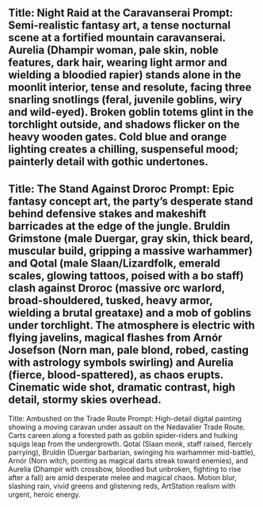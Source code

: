 Title: Night Raid at the Caravanserai
Prompt: Semi-realistic fantasy art, a tense nocturnal scene at a fortified mountain caravanserai. Aurelia (Dhampir woman, pale skin, noble features, dark hair, wearing light armor and wielding a bloodied rapier) stands alone in the moonlit interior, tense and resolute, facing three snarling snotlings (feral, juvenile goblins, wiry and wild-eyed). Broken goblin totems glint in the torchlight outside, and shadows flicker on the heavy wooden gates. Cold blue and orange lighting creates a chilling, suspenseful mood; painterly detail with gothic undertones.
---
Title: The Stand Against Droroc
Prompt: Epic fantasy concept art, the party’s desperate stand behind defensive stakes and makeshift barricades at the edge of the jungle. Bruldin Grimstone (male Duergar, gray skin, thick beard, muscular build, gripping a massive warhammer) and Qotal (male Slaan/Lizardfolk, emerald scales, glowing tattoos, poised with a bo staff) clash against Droroc (massive orc warlord, broad-shouldered, tusked, heavy armor, wielding a brutal greataxe) and a mob of goblins under torchlight. The atmosphere is electric with flying javelins, magical flashes from Arnór Josefson (Norn man, pale blond, robed, casting with astrology symbols swirling) and Aurelia (fierce, blood-spattered), as chaos erupts. Cinematic wide shot, dramatic contrast, high detail, stormy skies overhead.
---
Title: Ambushed on the Trade Route
Prompt: High-detail digital painting showing a moving caravan under assault on the Nedavalier Trade Route. Carts careen along a forested path as goblin spider-riders and hulking squigs leap from the undergrowth. Qotal (Slaan monk, staff raised, fiercely parrying), Bruldin (Duergar barbarian, swinging his warhammer mid-battle), Arnór (Norn witch, pointing as magical darts streak toward enemies), and Aurelia (Dhampir with crossbow, bloodied but unbroken, fighting to rise after a fall) are amid desperate melee and magical chaos. Motion blur, slashing rain, vivid greens and glistening reds, ArtStation realism with urgent, heroic energy.